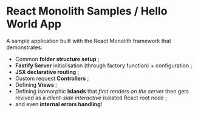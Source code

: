 # React Monolith Samples / Hello World App

A sample application built with the React Monolith framework that demonstrates:

- Common **folder structure setup** ;
- **Fastify Server** initialisation (through factory function) + configuration ;
- **JSX declarative routing** ;
- Custom request **Controllers** ;
- Defining **Views** ;
- Defining isomorphic **Islands** that _first renders on the server_ then gets
  revived as a _client-side interactive_ isolated React root node ;
- and even **internal errors handling**!
